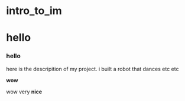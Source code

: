 # intro_to_im
# hello
### hello
here is the descripition of my project. i built a robot that dances
etc
etc

**wow**

wow very **nice**
